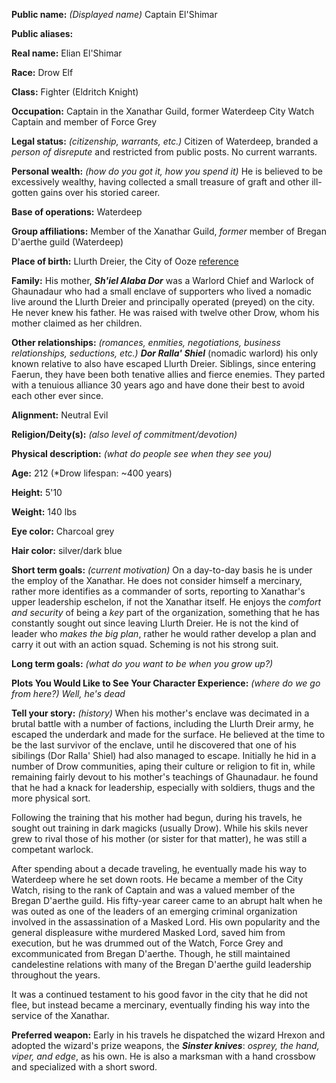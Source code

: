 **Public name:** *(Displayed name)* Captain El'Shimar

**Public aliases:**

**Real name:** Elian El'Shimar


**Race:** Drow Elf

**Class:** Fighter (Eldritch Knight)

**Occupation:** Captain in the Xanathar Guild, former Waterdeep City Watch Captain and member of Force Grey

**Legal status:** *(citizenship, warrants, etc.)* Citizen of Waterdeep, branded a *person of disrepute* and restricted from public posts. No current warrants.

**Personal wealth:** *(how do you got it, how you spend it)* He is believed to be excessively wealthy, having collected a small treasure of graft and other ill-gotten gains over his storied career.

**Base of operations:** Waterdeep

**Group affiliations:** Member of the Xanathar Guild, *former* member of Bregan D'aerthe guild (Waterdeep)

 
**Place of birth:**  Llurth Dreier, the City of Ooze [reference](https://forgottenrealms.fandom.com/wiki/Llurth_Dreier)

**Family:** His mother, ***Sh'iel Alaba Dor*** was  a Warlord Chief and Warlock of Ghaunadaur who had a small enclave of supporters who lived a nomadic live around the Llurth Dreier and principally operated (preyed) on the city. He never knew his father. He was raised with twelve other Drow, whom his mother claimed as her children.

**Other relationships:** *(romances, enmities, negotiations, business relationships, seductions, etc.)* ***Dor Ralla' Shiel*** (nomadic warlord) his only known relative to also have escaped Llurth Dreier. Siblings, since entering Faerun, they have been both tenative allies and fierce enemies. They parted with a tenuious alliance 30 years ago and have done their best to avoid each other ever since.

**Alignment:** Neutral Evil

**Religion/Deity(s):** *(also level of commitment/devotion)*
 
**Physical description:** *(what do people see when they see you)*

**Age:** 212 (*Drow lifespan: ~400 years)

**Height:** 5'10

**Weight:** 140 lbs

**Eye color:** Charcoal grey

**Hair color:** silver/dark blue
 
**Short term goals:** *(current motivation)* On a day-to-day basis he is under the employ of the Xanathar. He does not consider himself a mercinary, rather more identifies as a commander of sorts, reporting to Xanathar's upper leadership eschelon, if not the Xanathar itself. He enjoys the *comfort and security* of being a *key* part of the organization, something that he has constantly sought out since leaving Llurth Dreier. He is not the kind of leader who *makes the big plan*, rather he would rather develop a plan and carry it out with an action squad. Scheming is not his strong suit.

**Long term goals:** *(what do you want to be when you grow up?)* 

**Plots You Would Like to See Your Character Experience:** *(where do we go from here?)* *Well, he's dead*
 
**Tell your story:** *(history)* When his mother's enclave was decimated in a brutal battle with a number of factions, including the Llurth Dreir army, he escaped the underdark and made for the surface. He believed at the time to be the last survivor of the enclave, until he discovered that one of his sibilings (Dor Ralla' Shiel) had also managed to escape. Initially he hid in a number of Drow communities, aping their culture or religion to fit in, while remaining fairly devout to his mother's teachings of Ghaunadaur. he found that he had a knack for leadership, especially with soldiers, thugs and the more physical sort.

Following the training that his mother had begun, during his travels, he sought out training in dark magicks (usually Drow). While his skils never grew to rival those of his mother (or sister for that matter), he was still a competant warlock.

After spending about a decade traveling, he eventually made his way to Waterdeep where he set down roots. He became a member of the City Watch, rising to the rank of Captain and was a valued member of the Bregan D'aerthe guild. His fifty-year career came to an abrupt halt when he was outed as one of the leaders of an emerging criminal organization involved in the assassination of a Masked Lord. His own popularity and the general displeasure withe murdered Masked Lord, saved him from execution, but he was drummed out of the Watch, Force Grey and excommunicated from Bregan D'aerthe. Though, he still maintained candelestine relations with many of the Bregan D'aerthe guild leadership throughout the years.

It was a continued testament to his good favor in the city that he did not flee, but instead became a mercinary, eventually finding his way into the service of the Xanathar.

**Preferred weapon:** Early in his travels he dispatched the wizard Hrexon and adopted the wizard's prize weapons, the ***Sinster knives***: *osprey, the hand, viper, and edge*, as his own. He is also a marksman with a hand crossbow and specialized with a short sword.
